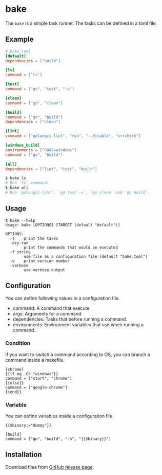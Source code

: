 # bake

The `bake` is a simple task runner. The tasks can be defined in a toml file.

## Example

```toml
# bake.toml
[default]
dependencies = ["build"]

[ls]
command = ["ls"]

[test]
command = ["go", "test", "-v"]

[clean]
command = ["go", "clean"]

[build]
command = ["go", "build"]
dependencies = ["clean"]

[lint]
command = ["golangci-lint", "run", "--disable", "errcheck"]

[windows_build]
environments = ["GOOS=windows"]
command = ["go", "build"]

[all]
dependencies = ["lint", "test", "build"]
```

```bash
$ bake ls
# Run `ls` command.
$ bake all
# Run `golangci-lint`, `go test -v`, `go clean` and `go build`.
```

## Usage

```
$ bake --help
Usage: bake [OPTIONS] [TARGET (default "default")]

OPTIONS:
  -T	print the tasks
  -dry-run
    	print the commands that would be executed
  -f string
    	use file as a configuration file (default "bake.toml")
  -v	print version number
  -verbose
    	use verbose output
```

## Configuration

You can define following values in a configuration file.

* command: A command that execute.
* args: Arguments for a command.
* dependencies: Tasks that before running a command.
* environments: Environment variables that use when running a command.

### Condition

If you want to switch a command according to OS, you can branch a command inside a makefile.

```
[chrome]
{{if eq .OS "windows"}}
command = ["start", "chrome"]
{{else}}
command = ["google-chrome"]
{{end}}
```

### Variable

You can define variables inside a configuration file.

```
{{$binary:="dummy"}}

[build]
command = ["go", "build", "-o", "{{$binary}}"]
```

## Installation

Download files from [GitHub release page](https://github.com/y-yagi/bake/releases).
